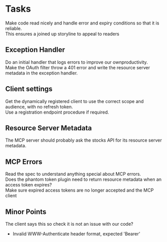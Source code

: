# Tasks

Make code read nicely and handle error and expiry conditions so that it is reliable.\
This ensures a joined up storyline to appeal to readers

## Exception Handler

Do an initial handler that logs errors to improve our ownproductivity.\
Make the OAuth filter throw a 401 error and write the resource server metadata in the exception handler.

## Client settings

Get the dynamically registered client to use the correct scope and audience, with no refresh token.\
Use a registration endpoint procedure if required.

## Resource Server Metadata

The MCP server should probably ask the stocks API for its resource server metadata.

## MCP Errors

Read the spec to understand anything special about MCP errors.\
Does the phantom token plugin need to return resource metadata when an access token expires?\
Make sure expired access tokens are no longer accepted and the MCP client

## Minor Points

The client says this so check it is not an issue with our code?
- Invalid WWW-Authenticate header format, expected 'Bearer'